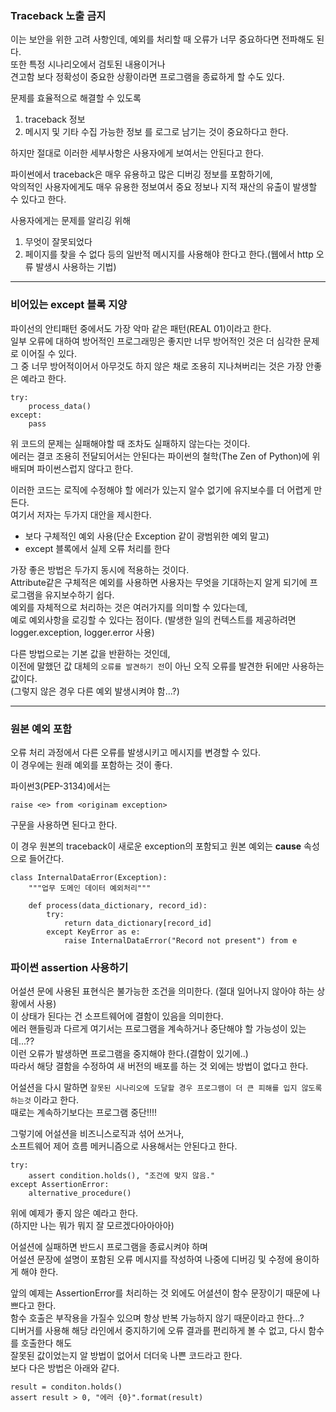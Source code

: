 ### Traceback 노출 금지
이는 보안을 위한 고려 사항인데, 예외를 처리할 때 오류가 너무 중요하다면 전파해도 된다.  
또한 특정 시나리오에서 검토된 내용이거나  
견고함 보다 정확성이 중요한 상황이라면 프로그램을 종료하게 할 수도 있다.  

문제를 효율적으로 해결할 수 있도록  
1. traceback 정보
2. 메시지 및 기타 수집 가능한 정보
를 로그로 남기는 것이 중요하다고 한다.  

하지만 절대로 이러한 세부사항은 사용자에게 보여서는 안된다고 한다.  

파이썬에서 traceback은 매우 유용하고 많은 디버깅 정보를 포함하기에,  
악의적인 사용자에게도 매우 유용한 정보여서 중요 정보나 지적 재산의 유출이 발생할 수 있다고 한다.  

사용자에게는 문제를 알리깅 위해
1. 무엇이 잘못되었다
2. 페이지를 찾을 수 없다
등의 일반적 메시지를 사용해야 한다고 한다.(웹에서 http 오류 발생시 사용하는 기법)  
---
### 비어있는 except 블록 지양
파이선의 안티패턴 중에서도 가장 악마 같은 패턴(REAL 01)이라고 한다.  
일부 오류에 대하여 방어적인 프로그래밍은 좋지만 너무 방어적인 것은 더 심각한 문제로 이어질 수 있다.  
그 중 너무 방어적이어서 아무것도 하지 않은 채로 조용히 지나쳐버리는 것은 가장 안좋은 예라고 한다.  
```
try:
    process_data()
except:
    pass
```
위 코드의 문제는 실패해야할 때 조차도 실패하지 않는다는 것이다.  
에러는 결코 조용히 전달되어서는 안된다는 파이썬의 철학(The Zen of Python)에 위배되며 파이썬스럽지 않다고 한다.  

이러한 코드는 로직에 수정해야 할 에러가 있는지 알수 없기에 유지보수를 더 어렵게 만든다.  
여기서 저자는 두가지 대안을 제시한다.  
- 보다 구체적인 예외 사용(단순 Exception 같이 광범위한 예외 말고)
- except 블록에서 실제 오류 처리를 한다  

가장 좋은 방법은 두가지 동시에 적용하는 것이다.  
Attribute같은 구체적은 예외를 사용하면 사용자는 무엇을 기대하는지 알게 되기에 프로그램을 유지보수하기 쉽다.  
예외를 자체적으로 처리하는 것은 여러가지를 의미할 수 있다는데,  
예로 예외사항을 로깅할 수 있다는 점이다.
(발생한 일의 컨텍스트를 제공하려면 logger.exception, logger.error 사용)  

다른 방법으로는 기본 값을 반환하는 것인데,  
이전에 말했던 값 대체의 `오류를 발견하기 전`이 아닌 오직 오류를 발견한 뒤에만 사용하는 값이다.  
(그렇지 않은 경우 다른 예외 발생시켜야 함...?)  

---
### 원본 예외 포함
오류 처리 과정에서 다른 오류를 발생시키고 메시지를 변경할 수 있다.  
이 경우에는 원래 예외를 포함하는 것이 좋다.  

파이썬3(PEP-3134)에서는  
```
raise <e> from <originam exception>
```
구문을 사용하면 된다고 한다.  

이 경우 원본의 traceback이 새로운 exception의 포함되고 원본 예외는 __cause__ 속성으로 들어간다.  
```
class InternalDataError(Exception):
    """업무 도메인 데이터 예외처리"""

    def process(data_dictionary, record_id):
        try:
            return data_dictionary[record_id]
        except KeyError as e:
            raise InternalDataError("Record not present") from e
```

### 파이썬 assertion 사용하기
어설션 문에 사용된 표현식은 불가능한 조건을 의미한다.
(절대 일어나지 않아야 하는 상황에서 사용)  
이 상태가 된다는 건 소프트웨어에 결함이 있음을 의미한다.  
에러 핸들링과 다르게 여기서는 프로그램을 계속하거나 중단해야 할 가능성이 있는데...??  
이런 오류가 발생하면 프로그램을 중지해야 한다.(결함이 있기에..)  
따라서 해당 결함을 수정하여 새 버전의 배포를 하는 것 외에는 방법이 없다고 한다.  

어설션을 다시 말하면
`잘못된 시나리오에 도달할 경우 프로그램이 더 큰 피해를 입지 않도록 하는것`
이라고 한다.  
때로는 계속하기보다는 프로그램 중단!!!!   

그렇기에 어설션을 비즈니스로직과 섞어 쓰거나,  
소프트웨어 제어 흐름 메커니즘으로 사용해서는 안된다고 한다.  
```
try:
    assert condition.holds(), "조건에 맞지 않음."
except AssertionError:
    alternative_procedure()
```
위에 예제가 좋지 않은 예라고 한다.  
(하지만 나는 뭐가 뭐지 잘 모르겠다아아아아)  

어설션에 실패하면 반드시 프로그램을 종료시켜야 하며  
어설션 문장에 설명이 포함된 오류 메시지를 작성하여 나중에 디버깅 및 수정에 용이하게 해야 한다.  

앞의 예제는 AssertionError를 처리하는 것 외에도 어셜션이 함수 문장이기 때문에 나쁘다고 한다.  
함수 호출은 부작용을 가질수 있으며 항상 반복 가능하지 않기 때문이라고 한다...?   
디버거를 사용해 해당 라인에서 중지하기에 오류 결과를 편리하게 볼 수 없고, 다시 함수를 호출한다 해도  
잘못된 값이었는지 알 방법이 없어서 더더욱 나쁜 코드라고 한다.  
보다 다은 방법은 아래와 같다.  
```
result = conditon.holds()
assert result > 0, "에러 {0}".format(result)
```